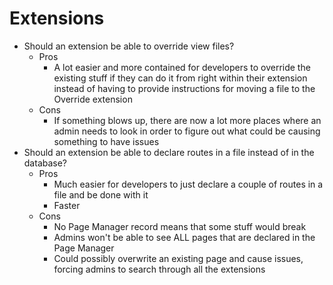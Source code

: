 # Extensions

- Should an extension be able to override view files?
	- Pros
		- A lot easier and more contained for developers to override the existing stuff if they can do it from right within their extension instead of having to provide instructions for moving a file to the Override extension
	- Cons
		- If something blows up, there are now a lot more places where an admin needs to look in order to figure out what could be causing something to have issues
- Should an extension be able to declare routes in a file instead of in the database?
	- Pros
		- Much easier for developers to just declare a couple of routes in a file and be done with it
		- Faster
	- Cons
		- No Page Manager record means that some stuff would break
		- Admins won't be able to see ALL pages that are declared in the Page Manager
		- Could possibly overwrite an existing page and cause issues, forcing admins to search through all the extensions